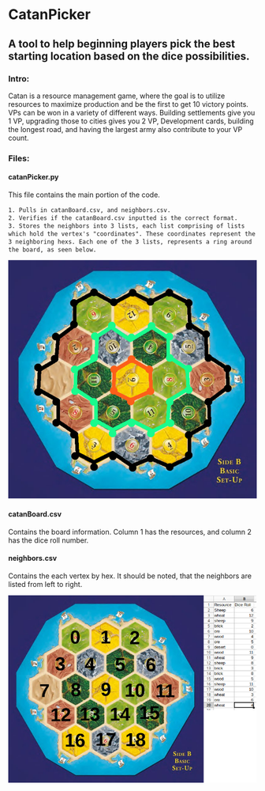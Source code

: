 # CatanPicker
## A tool to help beginning players pick the best starting location based on the dice possibilities.

### Intro:
Catan is a resource management game, where the goal is to utilize resources to maximize production and be the first to get 10 victory points. VPs can be won in a variety of different ways. Building settlements give you 1 VP, upgrading those to cities gives you 2 VP, Development cards, building the longest road, and having the largest army also contribute to your VP count.

### Files:
#### catanPicker.py
  This file contains the main portion of the code.
  
    1. Pulls in catanBoard.csv, and neighbors.csv.
    2. Verifies if the catanBoard.csv inputted is the correct format.
    3. Stores the neighbors into 3 lists, each list comprising of lists which hold the vertex's "coordinates". These coordinates represent the 3 neighboring hexs. Each one of the 3 lists, represents a ring around the board, as seen below.
   ![Catan Board Rings](catanPicker_Rings.jpg)
#### catanBoard.csv
  Contains the board information. Column 1 has the resources, and column 2 has the dice roll number.
#### neighbors.csv
  Contains the each vertex by hex. It should be noted, that the neighbors are listed from left to right.
  
  ![Catan Board Setup](catanPicker_w_table.jpg)
